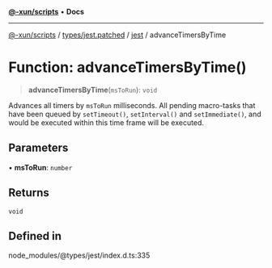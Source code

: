 [**@-xun/scripts**](../../../../../README.md) • **Docs**

***

[@-xun/scripts](../../../../../README.md) / [types/jest.patched](../../../README.md) / [jest](../README.md) / advanceTimersByTime

# Function: advanceTimersByTime()

> **advanceTimersByTime**(`msToRun`): `void`

Advances all timers by `msToRun` milliseconds. All pending macro-tasks that have been
queued by `setTimeout()`, `setInterval()` and `setImmediate()`, and would be executed
within this time frame will be executed.

## Parameters

• **msToRun**: `number`

## Returns

`void`

## Defined in

node\_modules/@types/jest/index.d.ts:335
